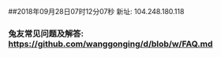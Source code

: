 ##2018年09月28日07时12分07秒 新址: 104.248.180.118
### 兔友常见问题及解答: https://github.com/wanggonging/d/blob/w/FAQ.md
